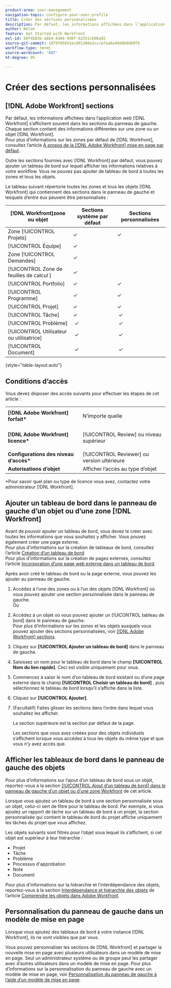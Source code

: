 ```yaml
---
product-area: user-management
navigation-topic: configure-your-user-profile
title: Créer des sections personnalisées
description: Par défaut, les informations affichées dans l’application web  [!DNL Workfront] s’affichent souvent dans les sections du panneau de gauche. Chaque section contient des informations différentes sur une zone ou un objet  [!DNL Workfront] .
author: Nolan
feature: Get Started with Workfront
exl-id: 68f4b83b-a8b4-4304-930f-62551cb06a92
source-git-commit: 1079f85651ec691280e2cccefaa6e48e0b9d89f8
workflow-type: tm+mt
source-wordcount: '697'
ht-degree: 9%

---
```


# Créer des sections personnalisées

## [!DNL Adobe Workfront] sections

Par défaut, les informations affichées dans l’application web [!DNL Workfront] s’affichent souvent dans les sections du panneau de gauche. Chaque section contient des informations différentes sur une zone ou un objet [!DNL Workfront].\
Pour plus d’informations sur les zones par défaut de [!DNL Workfront], consultez l’article [À propos de la  [!DNL Adobe Workfront] mise en page par défaut](../../../administration-and-setup/customize-workfront/use-layout-templates/about-the-default-wf-layout.md).

Outre les sections fournies avec [!DNL Workfront] par défaut, vous pouvez ajouter un tableau de bord sur lequel afficher les informations relatives à votre workflow. Vous ne pouvez pas ajouter de tableau de bord à toutes les zones et tous les objets.

Le tableau suivant répertorie toutes les zones et tous les objets [!DNL Workfront] qui contiennent des sections dans le panneau de gauche et lesquels d’entre eux peuvent être personnalisés :

| **[!DNL Workfront]zone ou objet** | **Sections système par défaut** | **Sections personnalisées** |
|---|---|---|
| Zone [!UICONTROL Projets] | ✓ | ✓ |
| [!UICONTROL Équipe] | ✓ |   |
| Zone [!UICONTROL Demandes] | ✓ |   |
| [!UICONTROL Zone de feuilles de calcul ] | ✓ |   |
| [!UICONTROL Portfolio] | ✓ | ✓ |
| [!UICONTROL Programme] | ✓ | ✓ |
| [!UICONTROL Projet] | ✓ | ✓ |
| [!UICONTROL Tâche] | ✓ |  ✓ |
| [!UICONTROL Problème] |  ✓ |  ✓ |
| [!UICONTROL Utilisateur ou utilisatrice] |  ✓ |  ✓ |
| [!UICONTROL Document] |  ✓ |  ✓ |

{style="table-layout:auto"}

## Conditions d’accès

Vous devez disposer des accès suivants pour effectuer les étapes de cet article :

<table style="table-layout:auto"> 
 <col> 
 </col> 
 <col> 
 </col> 
 <tbody> 
  <tr> 
   <td role="rowheader"><strong>[!DNL Adobe Workfront] forfait*</strong></td> 
   <td> <p>N’importe quelle</p> </td> 
  </tr> 
  <tr> 
   <td role="rowheader"><strong>[!DNL Adobe Workfront] licence*</strong></td> 
   <td> <p>[!UICONTROL Review] ou niveau supérieur</p> </td> 
  </tr> 
  <tr> 
   <td role="rowheader"><strong>Configurations des niveau d’accès*</strong></td> 
   <td>[!UICONTROL Reviewer] ou version ultérieure</td> 
  </tr> 
  <tr> 
   <td role="rowheader"><strong>Autorisations d’objet</strong></td> 
   <td>Afficher l’accès au type d’objet</td> 
  </tr> 
 </tbody> 
</table>

&#42;Pour savoir quel plan ou type de licence vous avez, contactez votre administrateur [!DNL Workfront].

## Ajouter un tableau de bord dans le panneau de gauche d’un objet ou d’une zone [!DNL Workfront]

Avant de pouvoir ajouter un tableau de bord, vous devez le créer avec toutes les informations que vous souhaitez y afficher. Vous pouvez également créer une page externe.\
Pour plus d’informations sur la création de tableaux de bord, consultez l’article [Création d’un tableau de bord](../../../reports-and-dashboards/dashboards/creating-and-managing-dashboards/create-dashboard.md).\
Pour plus d’informations sur la création de pages externes, consultez l’article [Incorporation d’une page web externe dans un tableau de bord](../../../reports-and-dashboards/dashboards/creating-and-managing-dashboards/embed-external-web-page-dashboard.md).

Après avoir créé le tableau de bord ou la page externe, vous pouvez les ajouter au panneau de gauche.

1. Accédez à l’une des zones ou à l’un des objets [!DNL Workfront] où vous pouvez ajouter une section personnalisée dans le panneau de gauche.\
   Ou
1. Accédez à un objet où vous pouvez ajouter un [!UICONTROL tableau de bord] dans le panneau de gauche.\
   Pour plus d’informations sur les zones et les objets auxquels vous pouvez ajouter des sections personnalisées, voir [[!DNL Adobe Workfront] sections](#adobe-workfront-sections).
1. Cliquez sur **[!UICONTROL Ajouter un tableau de bord]** dans le panneau de gauche.
1. Saisissez un nom pour le tableau de bord dans le champ **[!UICONTROL Nom du lien rapide]**. Ceci est visible uniquement pour vous.
1. Commencez à saisir le nom d’un tableau de bord existant ou d’une page externe dans le champ **[!UICONTROL Choisir un tableau de bord]** , puis sélectionnez le tableau de bord lorsqu’il s’affiche dans la liste.
1. Cliquez sur **[!UICONTROL Ajouter]**.
1. (Facultatif) Faites glisser les sections dans l’ordre dans lequel vous souhaitez les afficher.

   La section supérieure est la section par défaut de la page.

   Les sections que vous avez créées pour des objets individuels s’affichent lorsque vous accédez à tous les objets du même type et que vous n’y avez accès que.

## Afficher les tableaux de bord dans le panneau de gauche des objets

Pour plus d’informations sur l’ajout d’un tableau de bord sous un objet, reportez-vous à la section [[!UICONTROL Ajout d’un tableau de bord] dans le panneau de gauche d’un objet ou d’une zone Workfront](#add-a-dashboard-in-the-left-panel-of-a-workfront-object-or-area) de cet article.

Lorsque vous ajoutez un tableau de bord à une section personnalisée sous un objet, celui-ci sert de filtre pour le tableau de bord. Par exemple, si vous ajoutez un rapport de tâche sur un tableau de bord à un projet, la section personnalisée qui contient le tableau de bord du projet affiche uniquement les tâches du projet que vous affichez.

Les objets suivants sont filtrés pour l’objet sous lequel ils s’affichent, si cet objet est supérieur à leur hiérarchie :

* Projet
* Tâche
* Problème
* Processus d&#39;approbation
* Note
* Document

Pour plus d’informations sur la hiérarchie et l’interdépendance des objets, reportez-vous à la section [Interdépendance et hiérarchie des objets](../../../workfront-basics/navigate-workfront/workfront-navigation/understand-objects.md#understanding-interdependency-and-hierarchy-of-objects) de l’article [Comprendre les objets dans Adobe Workfront](../../../workfront-basics/navigate-workfront/workfront-navigation/understand-objects.md).

## Personnalisation du panneau de gauche dans un modèle de mise en page

Lorsque vous ajoutez des tableaux de bord à votre instance [!DNL Workfront], ils ne sont visibles que par vous.

Vous pouvez personnaliser les sections de [!DNL Workfront] et partager la nouvelle mise en page avec plusieurs utilisateurs dans un modèle de mise en page. Seul un administrateur système ou de groupe peut les partager avec d’autres utilisateurs dans un modèle de mise en page. Pour plus d’informations sur la personnalisation du panneau de gauche avec un modèle de mise en page, voir [Personnalisation du panneau de gauche à l’aide d’un modèle de mise en page](/help/quicksilver/administration-and-setup/customize-workfront/use-layout-templates/customize-left-panel.md).
